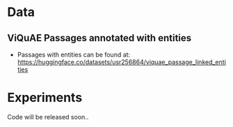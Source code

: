 # Data
## ViQuAE Passages annotated with entities
- Passages with entities can be found at: https://huggingface.co/datasets/usr256864/viquae_passage_linked_entities
# Experiments
Code will be released soon..
